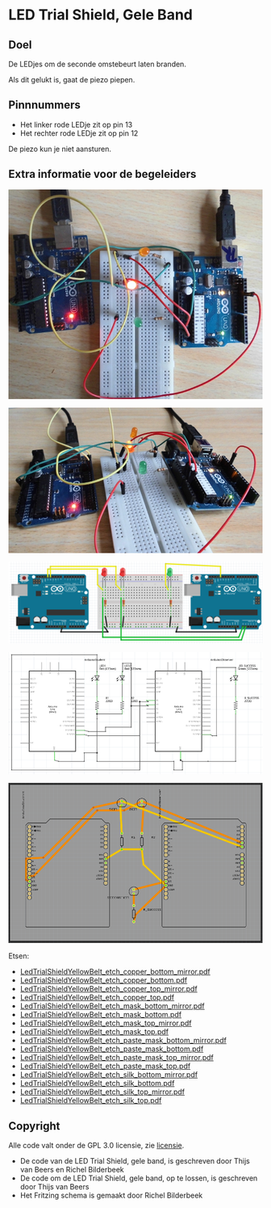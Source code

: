 # LED Trial Shield, Gele Band

## Doel

De LEDjes om de seconde omstebeurt laten branden.

Als dit gelukt is, gaat de piezo piepen.

## Pinnnummers

 * Het linker rode LEDje zit op pin 13
 * Het rechter rode LEDje zit op pin 12

De piezo kun je niet aansturen.

## Extra informatie voor de begeleiders

![Prototype bij Richel van de bovenkant](LedTrialShieldYellowBeltTop.jpg)

![Prototype bij Richel van de zijkant](LedTrialShieldYellowBeltSide.jpg)

![Breadboard](LedTrialShieldYellowBeltBreadboard.png)

![Schema](LedTrialShieldYellowBeltSchematic.png)

![PCB](LedTrialShieldYellowBeltPcb.png)

Etsen:

 * [LedTrialShieldYellowBelt_etch_copper_bottom_mirror.pdf](LedTrialShieldYellowBelt_etch_copper_bottom_mirror.pdf)
 * [LedTrialShieldYellowBelt_etch_copper_bottom.pdf](LedTrialShieldYellowBelt_etch_copper_bottom.pdf)
 * [LedTrialShieldYellowBelt_etch_copper_top_mirror.pdf](LedTrialShieldYellowBelt_etch_copper_top_mirror.pdf)
 * [LedTrialShieldYellowBelt_etch_copper_top.pdf](LedTrialShieldYellowBelt_etch_copper_top.pdf)
 * [LedTrialShieldYellowBelt_etch_mask_bottom_mirror.pdf](LedTrialShieldYellowBelt_etch_mask_bottom_mirror.pdf)
 * [LedTrialShieldYellowBelt_etch_mask_bottom.pdf](LedTrialShieldYellowBelt_etch_mask_bottom.pdf)
 * [LedTrialShieldYellowBelt_etch_mask_top_mirror.pdf](LedTrialShieldYellowBelt_etch_mask_top_mirror.pdf)
 * [LedTrialShieldYellowBelt_etch_mask_top.pdf](LedTrialShieldYellowBelt_etch_mask_top.pdf)
 * [LedTrialShieldYellowBelt_etch_paste_mask_bottom_mirror.pdf](LedTrialShieldYellowBelt_etch_paste_mask_bottom_mirror.pdf)
 * [LedTrialShieldYellowBelt_etch_paste_mask_bottom.pdf](LedTrialShieldYellowBelt_etch_paste_mask_bottom.pdf)
 * [LedTrialShieldYellowBelt_etch_paste_mask_top_mirror.pdf](LedTrialShieldYellowBelt_etch_paste_mask_top_mirror.pdf)
 * [LedTrialShieldYellowBelt_etch_paste_mask_top.pdf](LedTrialShieldYellowBelt_etch_paste_mask_top.pdf)
 * [LedTrialShieldYellowBelt_etch_silk_bottom_mirror.pdf](LedTrialShieldYellowBelt_etch_silk_bottom_mirror.pdf)
 * [LedTrialShieldYellowBelt_etch_silk_bottom.pdf](LedTrialShieldYellowBelt_etch_silk_bottom.pdf)
 * [LedTrialShieldYellowBelt_etch_silk_top_mirror.pdf](LedTrialShieldYellowBelt_etch_silk_top_mirror.pdf)
 * [LedTrialShieldYellowBelt_etch_silk_top.pdf](LedTrialShieldYellowBelt_etch_silk_top.pdf)

## Copyright

Alle code valt onder de GPL 3.0 licensie, zie [licensie](LICENSE).

 * De code van de LED Trial Shield, gele band, is geschreven door Thijs van Beers en Richel Bilderbeek
 * De code om de LED Trial Shield, gele band, op te lossen, is geschreven door Thijs van Beers
 * Het Fritzing schema is gemaakt door Richel Bilderbeek
